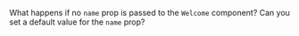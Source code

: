 What happens if no `name` prop is passed to the `Welcome` component? Can you set a default value for the `name` prop?
